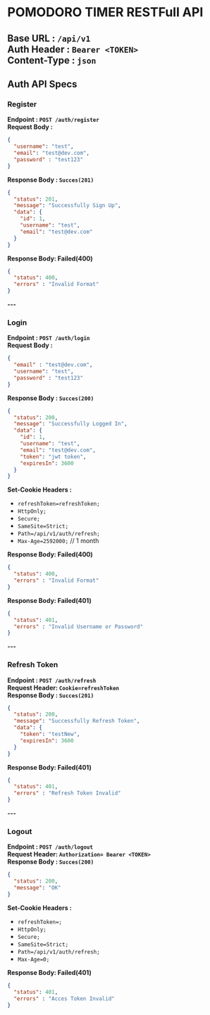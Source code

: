 # POMODORO TIMER RESTFull API
**Base URL : `/api/v1`** \
**Auth Header : `Bearer <TOKEN>`**\
**Content-Type : `json`**
---
## Auth API Specs
### Register 
**Endpoint : `POST /auth/register`**\
**Request Body :**

```json
{
  "username": "test",
  "email": "test@dev.com",
  "password" : "test123"
}
```
**Response Body : `Succes(201)`**

```json
{
  "status": 201,
  "message": "Successfully Sign Up",
  "data": {
    "id": 1,
    "username": "test",
    "email": "test@dev.com"
  }
}
```
**Response Body: Failed(400)**

```json
{
  "status": 400,
  "errors" : "Invalid Format"
}
```

**---**

### Login
**Endpoint : `POST /auth/login`**\
**Request Body :**

```json
{
  "email" : "test@dev.com",
  "username": "test",
  "password" : "test123"
}
```
**Response Body : `Succes(200)`**

```json
{
  "status": 200,
  "message": "Successfully Logged In",
  "data": {
    "id": 1,
    "username": "test",
    "email": "test@dev.com",
    "token": "jwt token",
    "expiresIn": 3600
  }
}
```

**Set-Cookie Headers :**
- `refreshToken=refreshToken;`
- `HttpOnly;`
- `Secure;`
- `SameSite=Strict;`
- `Path=/api/v1/auth/refresh;`
- `Max-Age=2592000;` // 1 month

**Response Body: Failed(400)**
```json
{
  "status": 400,
  "errors" : "Invalid Format"
}
```
**Response Body: Failed(401)**
```json
{
  "status": 401,
  "errors" : "Invalid Username or Password"
}
```

**---**

### Refresh Token
**Endpoint : `POST /auth/refresh`**\
**Request Header: `Cookie=refreshToken`**\
**Response Body : `Succes(201)`**

```json
{
  "status": 200,
  "message": "Successfully Refresh Token",
  "data": {
    "token": "testNew",
    "expiresIn": 3600
  }
}
```
**Response Body: Failed(401)**

```json
{
  "status": 401,
  "errors" : "Refresh Token Invalid"
}
```

**---**

### Logout
**Endpoint : `POST /auth/logout`**\
**Request Header: `Authorization= Bearer <TOKEN>`**\
**Response Body : `Succes(200)`**

```json
{
  "status": 200,
  "message": "OK"
}
```

**Set-Cookie Headers :**
- `refreshToken=;`
- `HttpOnly;`
- `Secure;`
- `SameSite=Strict;`
- `Path=/api/v1/auth/refresh;`
- `Max-Age=0;`

**Response Body: Failed(401)**

```json
{
  "status": 401,
  "errors" : "Acces Token Invalid"
}
```

